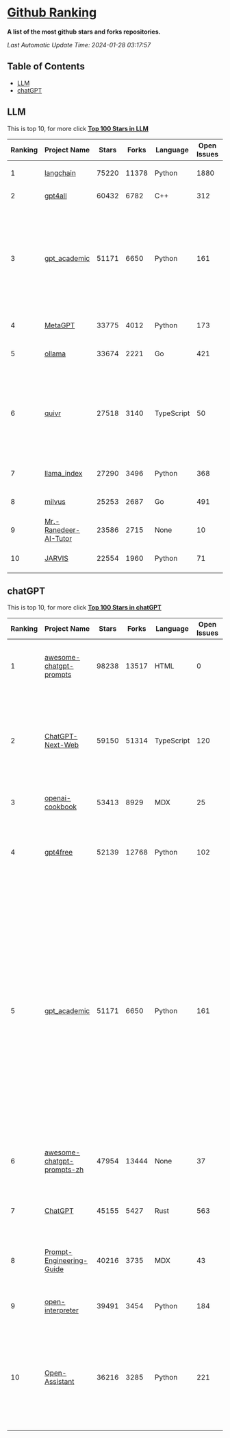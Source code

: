 [Github Ranking](./README.md)
==========

**A list of the most github stars and forks repositories.**

*Last Automatic Update Time: 2024-01-28 03:17:57*

## Table of Contents
 * [LLM](#LLM)
 * [chatGPT](#chatGPT)

## LLM

This is top 10, for more click **[Top 100 Stars in LLM](Top100/LLM.md)**

| Ranking | Project Name | Stars | Forks | Language | Open Issues | Description | Last Commit |
| ------- | ------------ | ----- | ----- | -------- | ----------- | ----------- | ----------- |
| 1 | [langchain](https://github.com/langchain-ai/langchain) | 75220 | 11378 | Python | 1880 | ⚡ Building applications with LLMs through composability ⚡ | 2024-01-28T02:53:42Z |
| 2 | [gpt4all](https://github.com/nomic-ai/gpt4all) | 60432 | 6782 | C++ | 312 | gpt4all: open-source LLM chatbots that you can run anywhere | 2024-01-26T22:13:59Z |
| 3 | [gpt_academic](https://github.com/binary-husky/gpt_academic) | 51171 | 6650 | Python | 161 | 为GPT/GLM等LLM大语言模型提供实用化交互接口，特别优化论文阅读/润色/写作体验，模块化设计，支持自定义快捷按钮&函数插件，支持Python和C++等项目剖析&自译解功能，PDF/LaTex论文翻译&总结功能，支持并行问询多种LLM模型，支持chatglm3等本地模型。接入通义千问, deepseekcoder, 讯飞星火, 文心一言, llama2, rwkv, claude2, moss等。 | 2024-01-27T16:10:10Z |
| 4 | [MetaGPT](https://github.com/geekan/MetaGPT) | 33775 | 4012 | Python | 173 | 🌟 The Multi-Agent Framework: Given one line Requirement, return PRD, Design, Tasks, Repo | 2024-01-28T02:27:34Z |
| 5 | [ollama](https://github.com/ollama/ollama) | 33674 | 2221 | Go | 421 | Get up and running with Llama 2, Mistral, and other large language models locally. | 2024-01-28T02:56:13Z |
| 6 | [quivr](https://github.com/StanGirard/quivr) | 27518 | 3140 | TypeScript | 50 | Your GenAI Second Brain 🧠  A personal productivity assistant (RAG) ⚡️🤖 Chat with your docs (PDF, CSV, ...)  & apps using Langchain, GPT 3.5 / 4 turbo, Private, Anthropic, VertexAI, Ollama, LLMs, that you can share with users !  Local & Private alternative to OpenAI GPTs & ChatGPT powered by retrieval-augmented generation. | 2024-01-28T02:59:31Z |
| 7 | [llama_index](https://github.com/run-llama/llama_index) | 27290 | 3496 | Python | 368 | LlamaIndex (formerly GPT Index) is a data framework for your LLM applications | 2024-01-28T00:52:41Z |
| 8 | [milvus](https://github.com/milvus-io/milvus) | 25253 | 2687 | Go | 491 | A cloud-native vector database, storage for next generation AI applications | 2024-01-27T12:12:53Z |
| 9 | [Mr.-Ranedeer-AI-Tutor](https://github.com/JushBJJ/Mr.-Ranedeer-AI-Tutor) | 23586 | 2715 | None | 10 | A GPT-4 AI Tutor Prompt for customizable personalized learning experiences. | 2023-11-18T21:18:14Z |
| 10 | [JARVIS](https://github.com/microsoft/JARVIS) | 22554 | 1960 | Python | 71 | JARVIS, a system to connect LLMs with ML community. Paper: https://arxiv.org/pdf/2303.17580.pdf | 2024-01-15T03:26:37Z |


## chatGPT

This is top 10, for more click **[Top 100 Stars in chatGPT](Top100/chatGPT.md)**

| Ranking | Project Name | Stars | Forks | Language | Open Issues | Description | Last Commit |
| ------- | ------------ | ----- | ----- | -------- | ----------- | ----------- | ----------- |
| 1 | [awesome-chatgpt-prompts](https://github.com/f/awesome-chatgpt-prompts) | 98238 | 13517 | HTML | 0 | This repo includes ChatGPT prompt curation to use ChatGPT better. | 2024-01-25T10:21:39Z |
| 2 | [ChatGPT-Next-Web](https://github.com/ChatGPTNextWeb/ChatGPT-Next-Web) | 59150 | 51314 | TypeScript | 120 | A cross-platform ChatGPT/Gemini UI (Web / PWA / Linux / Win / MacOS). 一键拥有你自己的跨平台 ChatGPT/Gemini 应用。 | 2024-01-28T01:33:09Z |
| 3 | [openai-cookbook](https://github.com/openai/openai-cookbook) | 53413 | 8929 | MDX | 25 | Examples and guides for using the OpenAI API | 2024-01-28T00:32:39Z |
| 4 | [gpt4free](https://github.com/xtekky/gpt4free) | 52139 | 12768 | Python | 102 | The official gpt4free repository \| various collection of powerful language models | 2024-01-27T16:45:50Z |
| 5 | [gpt_academic](https://github.com/binary-husky/gpt_academic) | 51171 | 6650 | Python | 161 | 为GPT/GLM等LLM大语言模型提供实用化交互接口，特别优化论文阅读/润色/写作体验，模块化设计，支持自定义快捷按钮&函数插件，支持Python和C++等项目剖析&自译解功能，PDF/LaTex论文翻译&总结功能，支持并行问询多种LLM模型，支持chatglm3等本地模型。接入通义千问, deepseekcoder, 讯飞星火, 文心一言, llama2, rwkv, claude2, moss等。 | 2024-01-27T16:10:10Z |
| 6 | [awesome-chatgpt-prompts-zh](https://github.com/PlexPt/awesome-chatgpt-prompts-zh) | 47954 | 13444 | None | 37 | ChatGPT 中文调教指南。各种场景使用指南。学习怎么让它听你的话。 | 2024-01-18T15:19:28Z |
| 7 | [ChatGPT](https://github.com/lencx/ChatGPT) | 45155 | 5427 | Rust | 563 | 🔮 ChatGPT Desktop Application (Mac, Windows and Linux) | 2024-01-19T18:18:00Z |
| 8 | [Prompt-Engineering-Guide](https://github.com/dair-ai/Prompt-Engineering-Guide) | 40216 | 3735 | MDX | 43 | 🐙 Guides, papers, lecture, notebooks and resources for prompt engineering | 2024-01-27T20:22:46Z |
| 9 | [open-interpreter](https://github.com/KillianLucas/open-interpreter) | 39491 | 3454 | Python | 184 | A natural language interface for computers. | 2024-01-27T18:41:26Z |
| 10 | [Open-Assistant](https://github.com/LAION-AI/Open-Assistant) | 36216 | 3285 | Python | 221 | OpenAssistant is a chat-based assistant that understands tasks, can interact with third-party systems, and retrieve information dynamically to do so. | 2024-01-25T15:38:10Z |

